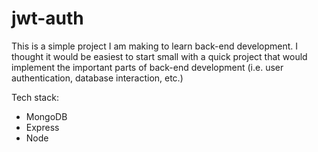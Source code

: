 # jwt-auth

This is a simple project I am making to learn back-end development. I thought it would be easiest to start small with a quick project that would implement the important parts of back-end development (i.e. user authentication, database interaction, etc.)

Tech stack:

- MongoDB
- Express
- Node
